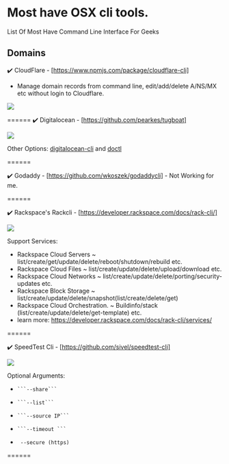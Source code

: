 # Most have OSX cli tools.
List Of Most Have Command Line Interface For Geeks


## Domains
:heavy_check_mark: CloudFlare - [https://www.npmjs.com/package/cloudflare-cli] 

- Manage domain records from command line, edit/add/delete A/NS/MX etc without login to Cloudflare.

![](https://i.imgur.com/oqhSOAw.png)

======
:heavy_check_mark: Digitalocean - [https://github.com/pearkes/tugboat] 


![](https://i.imgur.com/lEMeHDI.png)

Other Options: [digitalocean-cli](https://www.npmjs.com/package/digitalocean-cli) and [doctl](https://github.com/digitalocean/doctl)


======


:heavy_check_mark: Godaddy - [https://github.com/wkoszek/godaddycli] - Not Working for me. 

======

:heavy_check_mark: Rackspace's Rackcli - [https://developer.rackspace.com/docs/rack-cli/]

![](https://i.imgur.com/1wr21X9.png)

Support Services:
- Rackspace Cloud Servers ~ list/create/get/update/delete/reboot/shutdown/rebuild etc. 
- Rackspace Cloud Files   ~ list/create/update/delete/upload/download etc.
- Rackspace Cloud Networks ~ list/create/update/delete/porting/security-updates etc. 
- Rackspace Block Storage  ~ list/create/update/delete/snapshot(list/create/delete/get)
- Rackspace Cloud Orchestration. ~ Buildinfo/stack (list/create/update/delete/get-template) etc. 
- learn more: https://developer.rackspace.com/docs/rack-cli/services/

====== 

:heavy_check_mark: SpeedTest Cli - [https://github.com/sivel/speedtest-cli]

![](https://i.imgur.com/Z05NUSA.png)

Optional Arguments:

*     ```--share```
*     ```--list```
*     ```--source IP```
*     ```--timeout ```
*    ``` --secure (https)```

====== 





